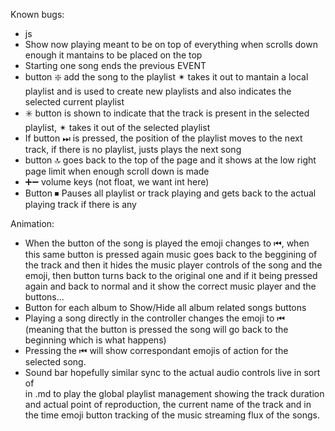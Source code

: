 Known bugs: 
- js
- Show now playing meant to be on top of everything when scrolls down enough it mantains to be placed on the top
- Starting one song ends the previous EVENT 
- button ❇️ add the song to the playlist ✴ takes it out to mantain a local playlist and is used to create new playlists and also indicates the selected current playlist
- ✳️ button is shown to indicate that the track is present in the selected playlist, ✴ takes it out of the selected playlist
- If button ⏭ is pressed, the position of the playlist moves to the next track, if there is no playlist, justs plays the next song
- button 🔝 goes back to the top of the page and it shows at the low right page limit when enough scroll down is made
- ➕➖ volume keys (not float, we want int here)
- Button ⏹ Pauses all playlist or track playing and gets back to the actual playing track if there is any

Animation:
- When the button of the song is played the emoji changes to ⏮, when this same button is pressed again music goes back to the beggining of the track 
and then it hides the music player controls of the song and the emoji, then button turns back to the original one and if it being pressed again and back to normal and it show the correct music player and the buttons...
- Button for each album to Show/Hide all album related songs buttons 
- Playing a song directly in the controller changes the emoji to ⏮ (meaning that the button is pressed the song will go back to the beginning which is what happens)
- Pressing the ⏮ will show correspondant emojis of action for the selected song.
- Sound bar hopefully similar sync to the actual audio controls live in sort of <div> in .md to play the global playlist management showing the track duration and actual point of reproduction, the current name of the track and in the time emoji button tracking of the music streaming flux of the songs.
